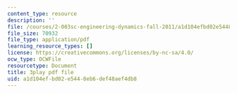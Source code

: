 ```yaml
---
content_type: resource
description: ''
file: /courses/2-003sc-engineering-dynamics-fall-2011/a1d104efbd02e5448eb6def48aef4db8_GUvoVvXwoOQ.pdf
file_size: 70932
file_type: application/pdf
learning_resource_types: []
license: https://creativecommons.org/licenses/by-nc-sa/4.0/
ocw_type: OCWFile
resourcetype: Document
title: 3play pdf file
uid: a1d104ef-bd02-e544-8eb6-def48aef4db8
---
```

